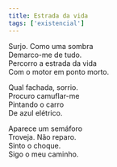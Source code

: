```yaml
---
title: Estrada da vida
tags: ['existencial']
---
```


Surjo. Como uma sombra  
Demarco-me de tudo.  
Percorro a estrada da vida  
Com o motor em ponto morto.  

Qual fachada, sorrio.  
Procuro camuflar-me  
Pintando o carro  
De azul elétrico.  

Aparece um semáforo  
Troveja. Não reparo.  
Sinto o choque.  
Sigo o meu caminho.  
